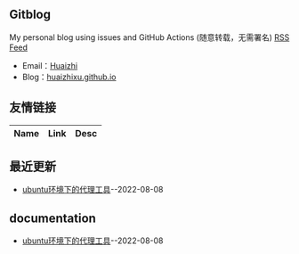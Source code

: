 ## Gitblog
My personal blog using issues and GitHub Actions (随意转载，无需署名)
[RSS Feed](https://raw.githubusercontent.com/huaizhixu/Huaizhi-Blog/master/feed.xml)
- Email：[Huaizhi](mailto:yuquanxu0713@gmail.com)
- Blog：[huaizhixu.github.io](huaizhixu.github.io)
## 友情链接
| Name | Link | Desc | 
 | ---- | ---- | ---- |
## 最近更新
- [ubuntu环境下的代理工具](https://github.com/huaizhixu/Huaizhi-Blog/issues/1)--2022-08-08
## documentation
- [ubuntu环境下的代理工具](https://github.com/huaizhixu/Huaizhi-Blog/issues/1)--2022-08-08
